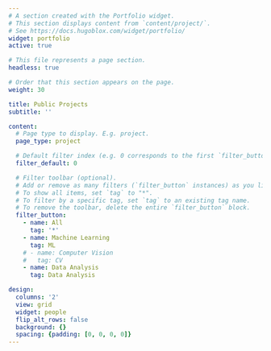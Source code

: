 ```yaml
---
# A section created with the Portfolio widget.
# This section displays content from `content/project/`.
# See https://docs.hugoblox.com/widget/portfolio/
widget: portfolio
active: true

# This file represents a page section.
headless: true

# Order that this section appears on the page.
weight: 30

title: Public Projects
subtitle: ''

content:
  # Page type to display. E.g. project.
  page_type: project

  # Default filter index (e.g. 0 corresponds to the first `filter_button` instance below).
  filter_default: 0

  # Filter toolbar (optional).
  # Add or remove as many filters (`filter_button` instances) as you like.
  # To show all items, set `tag` to "*".
  # To filter by a specific tag, set `tag` to an existing tag name.
  # To remove the toolbar, delete the entire `filter_button` block.
  filter_button:
    - name: All
      tag: '*'
    - name: Machine Learning
      tag: ML
    # - name: Computer Vision
    #   tag: CV
    - name: Data Analysis
      tag: Data Analysis

design:
  columns: '2'
  view: grid
  widget: people
  flip_alt_rows: false
  background: {}
  spacing: {padding: [0, 0, 0, 0]}
---
```

